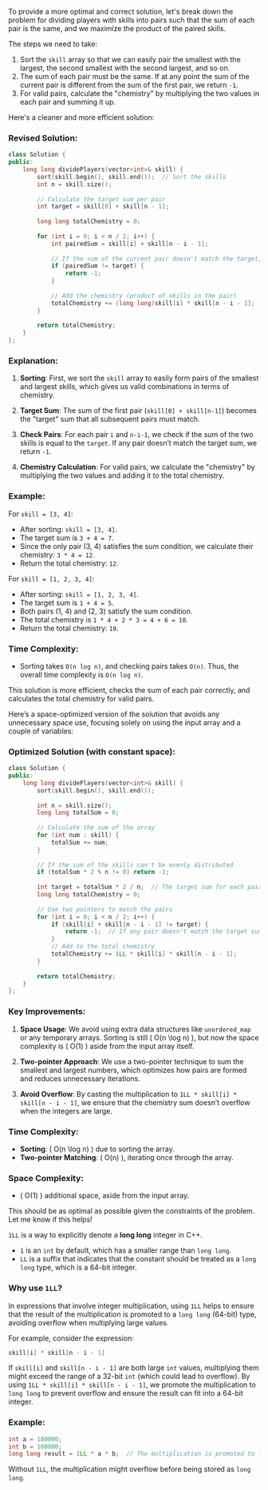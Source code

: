 To provide a more optimal and correct solution, let's break down the problem for dividing players with skills into pairs such that the sum of each pair is the same, and we maximize the product of the paired skills.

The steps we need to take:

1. Sort the `skill` array so that we can easily pair the smallest with the largest, the second smallest with the second largest, and so on.
2. The sum of each pair must be the same. If at any point the sum of the current pair is different from the sum of the first pair, we return `-1`.
3. For valid pairs, calculate the "chemistry" by multiplying the two values in each pair and summing it up.

Here's a cleaner and more efficient solution:

### Revised Solution:

```cpp
class Solution {
public:
    long long dividePlayers(vector<int>& skill) {
        sort(skill.begin(), skill.end());  // Sort the skills
        int n = skill.size();
        
        // Calculate the target sum per pair
        int target = skill[0] + skill[n - 1];
        
        long long totalChemistry = 0;
        
        for (int i = 0; i < n / 2; i++) {
            int pairedSum = skill[i] + skill[n - i - 1];
            
            // If the sum of the current pair doesn't match the target, return -1
            if (pairedSum != target) {
                return -1;
            }
            
            // Add the chemistry (product of skills in the pair)
            totalChemistry += (long long)skill[i] * skill[n - i - 1];
        }
        
        return totalChemistry;
    }
};
```

### Explanation:
1. **Sorting**: First, we sort the `skill` array to easily form pairs of the smallest and largest skills, which gives us valid combinations in terms of chemistry.
   
2. **Target Sum**: The sum of the first pair (`skill[0] + skill[n-1]`) becomes the "target" sum that all subsequent pairs must match.

3. **Check Pairs**: For each pair `i` and `n-i-1`, we check if the sum of the two skills is equal to the `target`. If any pair doesn’t match the target sum, we return `-1`.

4. **Chemistry Calculation**: For valid pairs, we calculate the "chemistry" by multiplying the two values and adding it to the total chemistry.

### Example:

For `skill = [3, 4]`:
- After sorting: `skill = [3, 4]`.
- The target sum is `3 + 4 = 7`.
- Since the only pair (3, 4) satisfies the sum condition, we calculate their chemistry: `3 * 4 = 12`.
- Return the total chemistry: `12`.

For `skill = [1, 2, 3, 4]`:
- After sorting: `skill = [1, 2, 3, 4]`.
- The target sum is `1 + 4 = 5`.
- Both pairs (1, 4) and (2, 3) satisfy the sum condition.
- The total chemistry is `1 * 4 + 2 * 3 = 4 + 6 = 10`.
- Return the total chemistry: `10`.

### Time Complexity:
- Sorting takes `O(n log n)`, and checking pairs takes `O(n)`. Thus, the overall time complexity is `O(n log n)`.

This solution is more efficient, checks the sum of each pair correctly, and calculates the total chemistry for valid pairs.


<!--  -->
Here’s a space-optimized version of the solution that avoids any unnecessary space use, focusing solely on using the input array and a couple of variables:

### Optimized Solution (with constant space):

```cpp
class Solution {
public:
    long long dividePlayers(vector<int>& skill) {
        sort(skill.begin(), skill.end());
        
        int n = skill.size();
        long long totalSum = 0;
        
        // Calculate the sum of the array
        for (int num : skill) {
            totalSum += num;
        }
        
        // If the sum of the skills can't be evenly distributed
        if (totalSum * 2 % n != 0) return -1;
        
        int target = totalSum * 2 / n;  // The target sum for each pair
        long long totalChemistry = 0;
        
        // Use two pointers to match the pairs
        for (int i = 0; i < n / 2; i++) {
            if (skill[i] + skill[n - i - 1] != target) {
                return -1;  // If any pair doesn't match the target sum, return -1
            }
            // Add to the total chemistry
            totalChemistry += 1LL * skill[i] * skill[n - i - 1];
        }
        
        return totalChemistry;
    }
};
```

### Key Improvements:
1. **Space Usage**: We avoid using extra data structures like `unordered_map` or any temporary arrays. Sorting is still \( O(n \log n) \), but now the space complexity is \( O(1) \) aside from the input array itself.
   
2. **Two-pointer Approach**: We use a two-pointer technique to sum the smallest and largest numbers, which optimizes how pairs are formed and reduces unnecessary iterations.

3. **Avoid Overflow**: By casting the multiplication to `1LL * skill[i] * skill[n - i - 1]`, we ensure that the chemistry sum doesn’t overflow when the integers are large.

### Time Complexity:
- **Sorting**: \( O(n \log n) \) due to sorting the array.
- **Two-pointer Matching**: \( O(n) \), iterating once through the array.

### Space Complexity:
- \( O(1) \) additional space, aside from the input array.

This should be as optimal as possible given the constraints of the problem. Let me know if this helps!

`1LL` is a way to explicitly denote a **long long** integer in C++.

- `1` is an `int` by default, which has a smaller range than `long long`.
- `LL` is a suffix that indicates that the constant should be treated as a `long long` type, which is a 64-bit integer.

### Why use `1LL`?

In expressions that involve integer multiplication, using `1LL` helps to ensure that the result of the multiplication is promoted to a `long long` (64-bit) type, avoiding overflow when multiplying large values.

For example, consider the expression:
```cpp
skill[i] * skill[n - i - 1]
```
If `skill[i]` and `skill[n - i - 1]` are both large `int` values, multiplying them might exceed the range of a 32-bit `int` (which could lead to overflow). By using `1LL * skill[i] * skill[n - i - 1]`, we promote the multiplication to `long long` to prevent overflow and ensure the result can fit into a 64-bit integer.

### Example:
```cpp
int a = 100000;
int b = 100000;
long long result = 1LL * a * b;  // The multiplication is promoted to long long
```

Without `1LL`, the multiplication might overflow before being stored as `long long`.